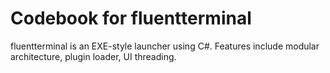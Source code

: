 # Codebook for fluentterminal

fluentterminal is an EXE-style launcher using C#. Features include modular architecture, plugin loader, UI threading.